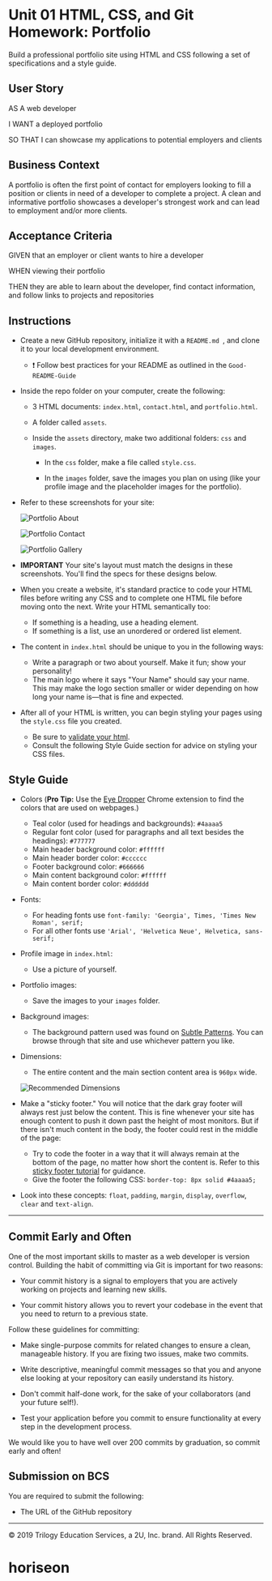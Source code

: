 # Unit 01 HTML, CSS, and Git Homework: Portfolio

Build a professional portfolio site using HTML and CSS following a set of specifications and a style guide.


## User Story

AS A web developer

I WANT a deployed portfolio

SO THAT I can showcase my applications to potential employers and clients


## Business Context

A portfolio is often the first point of contact for employers looking to fill a position or clients in need of a developer to complete a project. A clean and informative portfolio showcases a developer's strongest work and can lead to employment and/or more clients.


## Acceptance Criteria

GIVEN that an employer or client wants to hire a developer

WHEN viewing their portfolio

THEN they are able to learn about the developer, find contact information, and follow links to projects and repositories


## Instructions

* Create a new GitHub repository, initialize it with a `README.md `, and clone it to your local development environment.

   * ❗ Follow best practices for your README as outlined in the `Good-README-Guide`

* Inside the repo folder on your computer, create the following:

   * 3 HTML documents: `index.html`, `contact.html`, and `portfolio.html`.

   * A folder called `assets`.

   * Inside the `assets` directory, make two additional folders: `css` and `images`.

     * In the `css` folder, make a file called `style.css`.

     * In the `images` folder, save the images you plan on using (like your profile image and the placeholder images for the portfolio).

* Refer to these screenshots for your site:

   ![Portfolio About](./Assets/Images/portfolio-about-me.png)

   ![Portfolio Contact](./Assets/Images/portfolio-contact.png)

   ![Portfolio Gallery](./Assets/Images/portfolio-gallery.png)

* **IMPORTANT** Your site's layout must match the designs in these screenshots. You'll find the specs for these designs below.

* When you create a website, it's standard practice to code your HTML files before writing any CSS and to complete one HTML file before moving onto the next. Write your HTML semantically too:

   * If something is a heading, use a heading element.
   * If something is a list, use an unordered or ordered list element.

* The content in `index.html` should be unique to you in the following ways:

   * Write a paragraph or two about yourself. Make it fun; show your personality!
   * The main logo where it says "Your Name" should say your name. This may make the logo section smaller or wider depending on how long your name is—that is fine and expected.

* After all of your HTML is written, you can begin styling your pages using the `style.css` file you created.

   * Be sure to [validate your html](https://validator.w3.org/#validate_by_input).
   * Consult the following Style Guide section for advice on styling your CSS files.

## Style Guide

* Colors (**Pro Tip:** Use the [Eye Dropper](https://chrome.google.com/webstore/detail/eye-dropper/hmdcmlfkchdmnmnmheododdhjedfccka) Chrome extension to find the colors that are used on webpages.)
   * Teal color (used for headings and backgrounds): `#4aaaa5`
   * Regular font color (used for paragraphs and all text besides the headings): `#777777`
   * Main header background color: `#ffffff`
   * Main header border color: `#cccccc`
   * Footer background color: `#666666`
   * Main content background color: `#ffffff`
   * Main content border color: `#dddddd`

* Fonts:
   * For heading fonts use `font-family: 'Georgia', Times, 'Times New Roman', serif;`
   * For all other fonts use `'Arial', 'Helvetica Neue', Helvetica, sans-serif;`

* Profile image in `index.html`:
   * Use a picture of yourself.

* Portfolio images:
   * Save the images to your `images` folder.

* Background images:
   * The background pattern used was found on [Subtle Patterns](https://subtlepatterns.com/). You can browse through that site and use whichever pattern you like.

* Dimensions:
   * The entire content and the main section content area is `960px` wide.

   ![Recommended Dimensions](./Assets/Images/Recommended-Dimensions.png)

* Make a "sticky footer." You will notice that the dark gray footer will always rest just below the content. This is fine whenever your site has enough content to push it down past the height of most monitors. But if there isn't much content in the body, the footer could rest in the middle of the page:
   * Try to code the footer in a way that it will always remain at the bottom of the page, no matter how short the content is. Refer to this [sticky footer tutorial](https://css-tricks.com/couple-takes-sticky-footer/) for guidance.
   * Give the footer the following CSS: `border-top: 8px solid #4aaaa5;`

* Look into these concepts: `float`, `padding`, `margin`, `display`, `overflow`, `clear` and `text-align`.


- - -

## Commit Early and Often

One of the most important skills to master as a web developer is version control. Building the habit of committing via Git is important for two reasons:

* Your commit history is a signal to employers that you are actively working on projects and learning new skills.

* Your commit history allows you to revert your codebase in the event that you need to return to a previous state.

Follow these guidelines for committing:

* Make single-purpose commits for related changes to ensure a clean, manageable history. If you are fixing two issues, make two commits.

* Write descriptive, meaningful commit messages so that you and anyone else looking at your repository can easily understand its history.

* Don't commit half-done work, for the sake of your collaborators (and your future self!).

* Test your application before you commit to ensure functionality at every step in the development process.

We would like you to have well over 200 commits by graduation, so commit early and often!


## Submission on BCS

You are required to submit the following:

* The URL of the GitHub repository

- - -
© 2019 Trilogy Education Services, a 2U, Inc. brand. All Rights Reserved.

# horiseon
